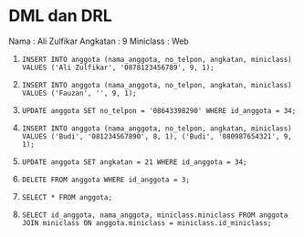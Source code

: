 <!-- Jawaban -->

# DML dan DRL

Nama        : Ali Zulfikar
Angkatan    : 9
Miniclass   : Web

1. `INSERT INTO anggota (nama_anggota, no_telpon, angkatan, miniclass) VALUES ('Ali Zulfikar', '0878123456789', 9, 1);`

2. `INSERT INTO anggota (nama_anggota, no_telpon, angkatan, miniclass) VALUES ('Fauzan', '', 9, 1);`

3. `UPDATE anggota SET no_telpon = '08643398290' WHERE id_anggota = 34;`

4. `INSERT INTO anggota (nama_anggota, no_telpon, angkatan, miniclass) VALUES ('Budi', '081234567890', 8, 1), ('Budi', '080987654321', 9, 1);`

5. `UPDATE anggota SET angkatan = 21 WHERE id_anggota = 34;`

6. `DELETE FROM anggota WHERE id_anggota = 3;`

7. `SELECT * FROM anggota;`

8. `SELECT id_anggota, nama_anggota, miniclass.miniclass FROM anggota JOIN miniclass ON anggota.miniclass = miniclass.id_miniclass;`